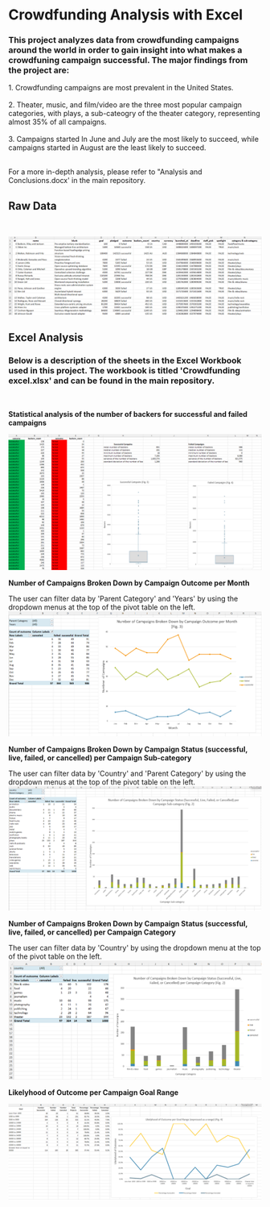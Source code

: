 <h1> Crowdfunding Analysis with Excel</h1>
<h3>This project analyzes data from crowdfunding campaigns around the world in order to gain insight into what makes a crowdfuning campaign successful. The major findings from the project are:</h3>
1. Crowdfunding campaigns are most prevalent in the United States. <br/>
<br/>
2. Theater, music, and film/video are the three most popular campaign categories, with plays, a sub-cateogry of the theater category, representing almost 35% of all campaigns.<br/>
<br/>
3. Campaigns started In June and July are the most likely to succeed, while campaigns started in August are the least likely to succeed.<br/>
<br/>

For a more in-depth analysis, please refer to "Analysis and Conclusions.docx' in the main repository.
<br/>

<h2>Raw Data</h2><br/>

![](screenshots/raw_data.png)

<h2>Excel Analysis</h2>
<h3>Below is a description of the sheets in the Excel Workbook used in this project. The workbook is titled 'Crowdfunding excel.xlsx' and can be found in the main repository.</h3>
<br/>

**Statistical analysis of the number of backers for successful and failed campaigns**
  
![](screenshots/backer_statistical_analysis.png)<br/>

**Number of Campaigns Broken Down by Campaign Outcome per Month**
  
The user can filter data by 'Parent Category' and 'Years' by using the dropdown menus at the top of the pivot table on the left.
![](screenshots/campaigns_by_month.png)<br/>

**Number of Campaigns Broken Down by Campaign Status (successful, live, failed, or cancelled) per Campaign Sub-category**
  
The user can filter data by 'Country' and 'Parent Category' by using the dropdown menus at the top of the pivot table on the left.
![](screenshots/campaings_by_sub-category.png)<br/>

**Number of Campaigns Broken Down by Campaign Status (successful, live, failed, or cancelled) per Campaign Category**

The user can filter data by 'Country' by using the dropdown menu at the top of the pivot table on the left.
![](screenshots/campains_by_category.png)<br/>

**Likelyhood of Outcome per Campaign Goal Range**

![](screenshots/likelihood_of_outcome_by_goal_range.png)
